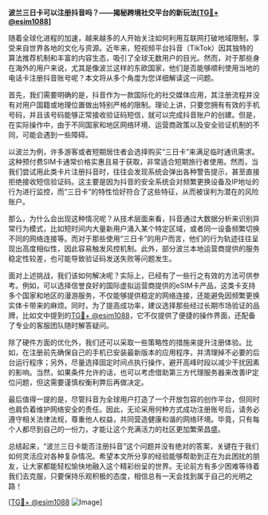 **波兰三日卡可以注册抖音吗？——揭秘跨境社交平台的新玩法[[TG💪+ @esim1088](https://t.me/s/esim1088)]**

随着全球化进程的加速，越来越多的人开始关注如何利用互联网打破地域限制，享受来自世界各地的文化与资源。近年来，短视频平台抖音（TikTok）因其独特的算法推荐机制和丰富的内容生态，吸引了全球无数用户的目光。然而，对于那些身在海外的用户来说，尤其是像波兰这样的东欧国家，他们是否能够顺利使用当地的电话卡注册抖音账号呢？本文将从多个角度为您详细解读这一问题。

首先，我们需要明确的是，抖音作为一款国际化的社交媒体应用，其注册流程并没有对用户国籍或地理位置做出特别严格的限制。理论上讲，只要您拥有有效的手机号码，并且该号码能够正常接收验证码短信，就可以完成抖音账户的创建。但是，在实际操作中，由于不同国家和地区网络环境、运营商政策以及安全验证机制的不同，可能会遇到一些障碍。

以波兰为例，许多游客或者短期居住者会选择购买“三日卡”来满足临时通讯需求。这种预付费SIM卡通常价格实惠且易于获取，非常适合短期旅行者使用。然而，当我们尝试用此类卡片注册抖音时，往往会发现系统会弹出各种警告提示，甚至直接拒绝接收短信验证码。这主要是因为抖音的安全系统会对频繁更换设备及IP地址的行为进行监控，而“三日卡”的特性恰好符合了这些特征，从而被误判为潜在的风险账户。

那么，为什么会出现这种情况呢？从技术层面来看，抖音通过大数据分析来识别异常行为模式，比如短时间内大量新用户涌入某个特定区域，或者同一设备频繁切换不同的网络连接等。而对于那些使用“三日卡”的用户而言，他们的行为轨迹往往呈现出高度相似性，因此容易触发风控机制。此外，部分波兰本地运营商提供的服务稳定性较差，也可能导致验证码发送失败等问题发生。

面对上述挑战，我们该如何解决呢？实际上，已经有了一些行之有效的方法可供参考。例如，可以选择信誉良好的国际虚拟运营商提供的eSIM卡产品，这类卡支持多个国家和地区的漫游服务，不仅能够提供稳定的网络连接，还能避免因频繁更换实体卡带来的麻烦。同时，为了提高成功率，建议选择那些经过长期市场验证的品牌，比如文中提到的[TG💪+ @esim1088](https://t.me/s/esim1088)，它不仅提供了便捷的操作界面，还配备了专业的客服团队随时解答疑问。

除了硬件方面的优化外，我们还可以采取一些策略性的措施来提升注册体验。比如，在注册前先确保自己的手机已安装最新版本的应用程序，并清理掉不必要的后台运行程序；另外，尽量选择固定时间点执行操作，避开高峰时段以减少干扰因素的影响。当然，如果条件允许的话，也可以考虑借助第三方代理服务器来改善IP定位问题，但这需要谨慎权衡利弊后再做决定。

最后值得一提的是，尽管抖音为全球用户打造了一个开放包容的创作平台，但同时也肩负着维护网络安全的责任。因此，无论采用何种方式成功注册账号后，请务必遵守相关法律法规，尊重他人权益，共同营造健康和谐的网络环境。毕竟，只有每个人都尽到自己的一份力，才能让这个充满活力的社区更加繁荣昌盛。

总结起来，“波兰三日卡能否注册抖音”这个问题并没有绝对的答案，关键在于我们如何灵活应对各种复杂情况。希望本文所分享的经验能够帮助到正在为此困扰的朋友，让大家都能轻松愉快地融入这个精彩纷呈的世界。无论前方有多少困难等待着我们去克服，只要保持乐观积极的态度，相信总有一天会找到属于自己的光明之路！

[[TG💪+ @esim1088](https://t.me/s/esim1088) ![Image](https://i.postimg.cc/4NQfJmqS/Snipaste-2025-05-13-00-14-12.png)]